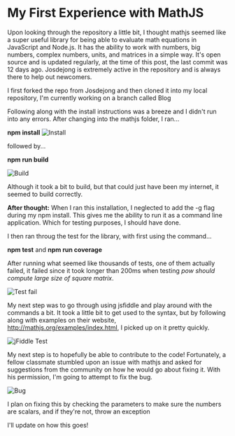 <h1>My First Experience with MathJS</h1>

Upon looking through the repository a little bit, I thought mathjs seemed like a super useful library for being able to evaluate math equations in JavaScript and Node.js. It has the ability to work with numbers, big numbers, complex numbers, units, and matrices in a simple way. It's open source and is updated regularly, at the time of this post, the last commit was 12 days ago. Josdejong is extremely active in the repository and is always there to help out newcomers. 

I first forked the repo from Josdejong and then cloned it into my local repository, I'm currently working on a branch called Blog

Following along with the install instructions was a breeze and I didn't run into any errors. 
After changing into the mathjs folder, I ran... 

<b>npm install</b>
![Install](http://i.imgur.com/9BZNuHW.png)

followed by... 

<b>npm run build</b>

![Build](http://i.imgur.com/TTq3iw4.jpg)

Although it took a bit to build, but that could just have been my internet, it seemed to build correctly.

<b>After thought:</b> When I ran this installation, I neglected to add the -g flag during my npm install. This gives me the ability to run it as a command line application. Which for testing purposes, I should have done.

I then ran throug the test for the library, with first using the command...

<b>npm test</b> and <b>npm run coverage</b>

After running what seemed like thousands of tests, one of them actually failed, it failed since it took longer than 200ms when testing <i>pow should compute large size of square matrix</i>.

![Test fail](http://i.imgur.com/JJTaXSP.jpg)

My next step was to go through using jsfiddle and play around with the commands a bit. It took a little bit to get used to the syntax, but by following along with examples on their website, http://mathjs.org/examples/index.html, I picked up on it pretty quickly.

![jFiddle Test](http://i.imgur.com/tRNK1yX.png)

My next step is to hopefully be able to contribute to the code! Fortunately, a fellow classmate stumbled upon an issue with mathjs and asked for suggestions from the community on how he would go about fixing it.
With his permission, I'm going to attempt to fix the bug. 

![Bug](http://i.imgur.com/DB3oPlx.png)

I plan on fixing this by checking the parameters to make sure the numbers are scalars, and if they're not, throw an exception

I'll update on how this goes!



